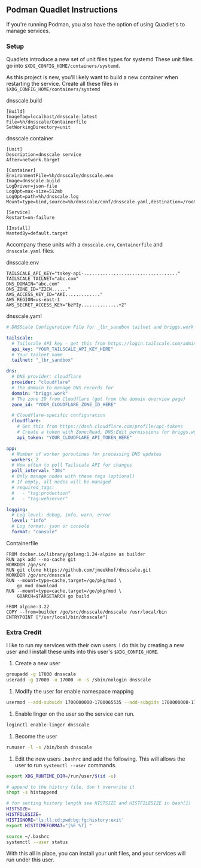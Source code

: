## Podman Quadlet Instructions

If you're running Podman, you also have the option of using Quadlet's to manage services.

### Setup

Quadlets introduce a new set of unit files types for systemd
These unit files go into `$XDG_CONFIG_HOME/containers/systemd`.

As this project is new, you'll likely want to build a new container when restarting the service.
Create all these files in `$XDG_CONFIG_HOME/containers/systemd`

dnsscale.build
```systemd
[Build]
ImageTag=localhost/dnsscale:latest
File=%h/dnsscale/Containerfile
SetWorkingDirectory=unit
```

dnsscale.container
```systemd
[Unit]
Description=dnsscale service
After=network.target

[Container]
EnvironmentFile=%h/dnsscale/dnsscale.env
Image=dnsscale.build
LogDriver=json-file
LogOpt=max-size=512mb
LogOpt=path=%h/dnsscale.log
Mount=type=bind,source=%h/dnsscale/conf/dnsscale.yaml,destination=/root/.dnsscale.yaml

[Service]
Restart=on-failure

[Install]
WantedBy=default.target
```

Accompany these units with a `dnsscale.env`, `Containerfile` and `dnsscale.yaml` files.

dnsscale.env
```env
TAILSCALE_API_KEY="tskey-api-..................................."
TAILSCALE_TAILNET="abc.com"
DNS_DOMAIN="abc.com"
DNS_ZONE_ID="Z2CN......"
AWS_ACCESS_KEY_ID="AKI............."
AWS_REGION=us-east-1
AWS_SECRET_ACCESS_KEY="bzPIy..............+2"
```

dnsscale.yaml
```yaml
# DNSScale Configuration File for _lbr_sandbox tailnet and briggs.work domain

tailscale:
  # Tailscale API key - get this from https://login.tailscale.com/admin/settings/keys
  api_key: "YOUR_TAILSCALE_API_KEY_HERE"
  # Your tailnet name
  tailnet: "_lbr_sandbox"

dns:
  # DNS provider: cloudflare
  provider: "cloudflare"
  # The domain to manage DNS records for
  domain: "briggs.work"
  # The zone ID from Cloudflare (get from the domain overview page)
  zone_id: "YOUR_CLOUDFLARE_ZONE_ID_HERE"

  # Cloudflare-specific configuration
  cloudflare:
    # Get this from https://dash.cloudflare.com/profile/api-tokens
    # Create a token with Zone:Read, DNS:Edit permissions for briggs.work zone
    api_token: "YOUR_CLOUDFLARE_API_TOKEN_HERE"

app:
  # Number of worker goroutines for processing DNS updates
  workers: 2
  # How often to poll Tailscale API for changes
  poll_interval: "30s"
  # Only manage nodes with these tags (optional)
  # If empty, all nodes will be managed
  # required_tags:
  #   - "tag:production"
  #   - "tag:webserver"

logging:
  # Log level: debug, info, warn, error
  level: "info"
  # Log format: json or console
  format: "console"
```


Containerfile
```Containerfile
FROM docker.io/library/golang:1.24-alpine as builder
RUN apk add --no-cache git
WORKDIR /go/src
RUN git clone https://github.com/jmeekhof/dnsscale.git
WORKDIR /go/src/dnsscale
RUN --mount=type=cache,target=/go/pkg/mod \
    go mod download
RUN --mount=type=cache,target=/go/pkg/mod \
    GOARCH=$TARGETARCH go build

FROM alpine:3.22
COPY --from=builder /go/src/dnsscale/dnsscale /usr/local/bin
ENTRYPOINT ["/usr/local/bin/dnsscale"]
```


### Extra Credit

I like to run my services with their own users.
I do this by creating a new user and I install these units into this user's `$XDG_CONFIG_HOME`.

1. Create a new user
  ```bash
groupadd -g 17000 dnsscale
useradd -g 17000 -u 17000 -m -s /sbin/nologin dnsscale
  ```

1. Modify the user for enable namespace mapping
```bash
usermod --add-subuids 1700000000-1700065535 --add-subgids 1700000000-1700065535 dnsscale
```

1. Enable linger on the user so the service can run.
```bash
loginctl enable-linger dnsscale
```

1. Become the user
```bash
runuser -l -s /bin/bash dnsscale
```

1. Edit the new users `.bashrc` and add the following.
   This will allows the user to run `systemctl --user` commands.
```bash
export XDG_RUNTIME_DIR=/run/user/$(id -u)

# append to the history file, don't overwrite it
shopt -s histappend

# for setting history length see HISTSIZE and HISTFILESIZE in bash(1)
HISTSIZE=
HISTFILESIZE=
HISTIGNORE='ls:ll:cd:pwd:bg:fg:history:exit'
export HISTTIMEFORMAT="[%F %T] "
```

```bash
source ~/.bashrc
systemctl --user status
```

With this all in place, you can install your unit files, and your services will run under this user.

